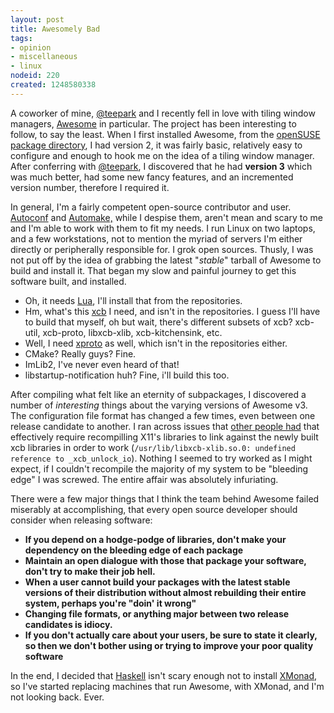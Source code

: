 ```yaml
--- 
layout: post
title: Awesomely Bad
tags: 
- opinion
- miscellaneous
- linux
nodeid: 220
created: 1248580338
---
```

A coworker of mine, [@teepark](http://twitter.com/teepark) and I recently 
fell in love with tiling window managers, <a id="aptureLink_cBdTGh5mhu" href="http://en.wikipedia.org/wiki/Awesome%20%28window%20manager%29">Awesome</a>
in particular. The project has been interesting to follow, to say the least. When I 
first installed Awesome, from the [openSUSE package directory](http://software.opensuse.org/search),
I had version 2, it was fairly basic, relatively easy to configure and enough to hook
me on the idea of a tiling window manager. After conferring with [@teepark](http://twitter.com/teepark), 
I discovered that he had **version 3** which was much better, had some new fancy features, and
an incremented version number, therefore I required it.

In general, I'm a fairly competent open-source contributor and user. <a id="aptureLink_JtLnexfCQX" href="http://en.wikipedia.org/wiki/Autoconf">Autoconf</a> and <a id="aptureLink_tFM3XdzbUg" href="http://en.wikipedia.org/wiki/Automake">Automake,</a> while I
despise them, aren't mean and scary to me and I'm able to work with them to fit my needs. 
I run Linux on two laptops, and a few 
workstations, not to mention the myriad of servers I'm either directly or peripherally responsible 
for. I grok open sources. Thusly, I was not put off by the idea of grabbing the latest "*stable*" tarball 
of Awesome to build and install it. That began my slow and painful journey to get this software built, 
and installed.

* Oh, it needs <a id="aptureLink_7epjSjKClG" href="http://en.wikipedia.org/wiki/Lua%20programming%20language">Lua</a>, I'll install that from the repositories.
* Hm, what's this [xcb](http://xcb.freedesktop.org/) I need, and isn't in the repositories. I guess I'll have to build that myself, oh but wait, there's different subsets of xcb? xcb-util, xcb-proto, libxcb-xlib, xcb-kitchensink, etc.
* Well, I need [xproto](http://xorg.freedesktop.org/archive/individual/proto/) as well, which isn't in the repositories either.
* CMake? Really guys? Fine.
* ImLib2, I've never even heard of that!
* libstartup-notification huh? Fine, i'll build this too.

After compiling what felt like an eternity of subpackages, I discovered a number of *interesting* 
things about the varying versions of Awesome v3. The configuration file format has changed a few 
times, even between one release candidate to another. I ran across issues that [other people had](http://spiralofhope.wordpress.com/2009/04/14/awesome-window-manager-installation-misadventure/) 
that effectively require recompilling X11's libraries to link against the newly built xcb libraries 
in order to work  (`/usr/lib/libxcb-xlib.so.0: undefined reference to _xcb_unlock_io`). Nothing I 
seemed to try worked as I might expect, if I couldn't recompile the majority of my system to be 
"bleeding edge" I was screwed. The entire affair was absolutely infuriating.

There were a few major things that I think the team behind Awesome failed miserably at accomplishing, 
that every open source developer should consider when releasing software:

* **If you depend on a hodge-podge of libraries, don't make your dependency on the bleeding edge of each package**
* **Maintain an open dialogue with those that package your software, don't try to make their job hell.**
* **When a user cannot build your packages with the latest stable versions of their distribution without almost rebuilding their entire system, perhaps you're "doin' it wrong"**
* **Changing file formats, or anything major between two release candidates is idiocy.**
* **If you don't actually care about your users, be sure to state it clearly, so then we don't bother using or trying to improve your poor quality software**


In the end, I decided that <a id="aptureLink_9yLUGUwEJ0" href="http://en.wikipedia.org/wiki/Haskell%20%28programming%20language%29">Haskell</a> isn't scary enough not to install <a id="aptureLink_IqW50ui9RW" href="http://en.wikipedia.org/wiki/Xmonad">XMonad</a>, so 
I've started replacing machines that run Awesome, with XMonad, and I'm not looking back. Ever.

